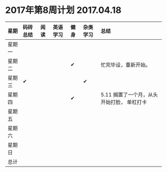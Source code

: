 # 2017年第8周计划 2017.04.18

 星期|码砖总结|阅读|英语学习|健身|杂类学习|总结
:-----------|:------------|:--------|:---------|:---------|:---------|:---------
星期一| | | | | | |
星期二| | | |✔| |忙完毕设，重新开始。 |
星期三|✔| | | |✔| |
星期四| | | |✔| |5.11 搁置了一个月，从头开始打脸， 单杠打卡|
星期五| | | | | | |
星期六| | | | | | |
星期日| | | | | | |
总计| | | | | | |